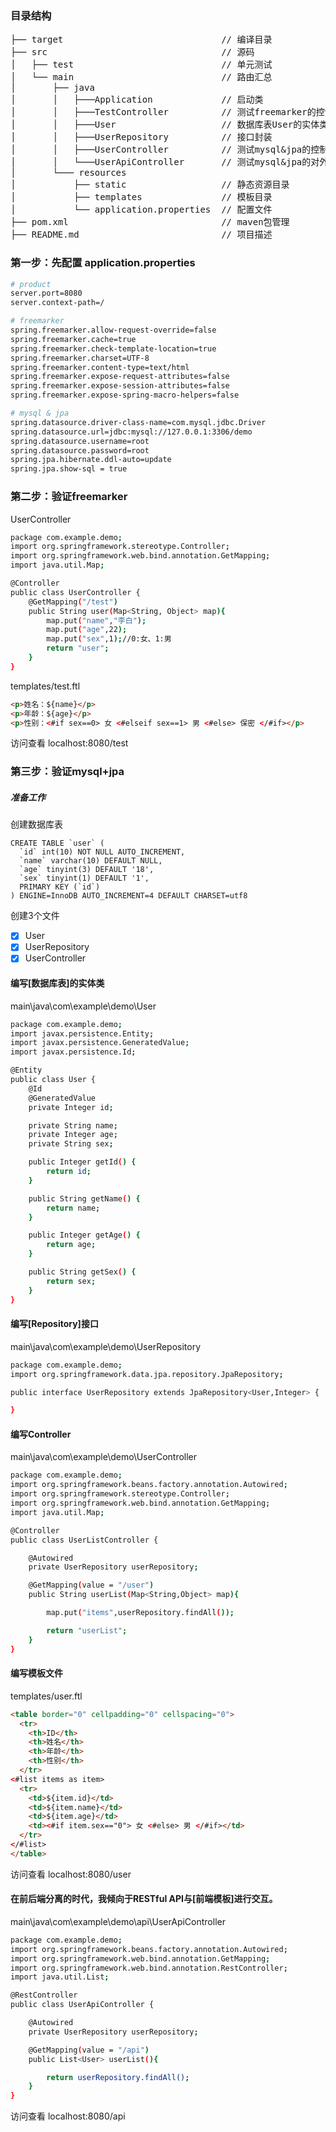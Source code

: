 ### 目录结构
<pre>
├── target                              // 编译目录
├── src                                 // 源码
│   ├── test                            // 单元测试
│   └── main                            // 路由汇总
│       ├── java
│       │   ├───Application             // 启动类
│       │   ├───TestController          // 测试freemarker的控制器
│       │   ├───User                    // 数据库表User的实体类
│       │   ├───UserRepository          // 接口封装
│       │   ├───UserController          // 测试mysql&jpa的控制器
│       │   └───UserApiController       // 测试mysql&jpa的对外接口
│       └─── resources
│           ├── static                  // 静态资源目录
│           ├── templates               // 模板目录
│           └── application.properties  // 配置文件
├── pom.xml                             // maven包管理
├── README.md                           // 项目描述
</pre>

### 第一步：先配置 application.properties
```bash
# product
server.port=8080
server.context-path=/

# freemarker
spring.freemarker.allow-request-override=false
spring.freemarker.cache=true
spring.freemarker.check-template-location=true
spring.freemarker.charset=UTF-8
spring.freemarker.content-type=text/html
spring.freemarker.expose-request-attributes=false
spring.freemarker.expose-session-attributes=false
spring.freemarker.expose-spring-macro-helpers=false

# mysql & jpa
spring.datasource.driver-class-name=com.mysql.jdbc.Driver
spring.datasource.url=jdbc:mysql://127.0.0.1:3306/demo
spring.datasource.username=root
spring.datasource.password=root
spring.jpa.hibernate.ddl-auto=update
spring.jpa.show-sql = true
```

### 第二步：验证freemarker
UserController
```bash
package com.example.demo;
import org.springframework.stereotype.Controller;
import org.springframework.web.bind.annotation.GetMapping;
import java.util.Map;

@Controller
public class UserController {
    @GetMapping("/test")
    public String user(Map<String, Object> map){
        map.put("name","李白");
        map.put("age",22);
        map.put("sex",1);//0:女、1:男
        return "user";
    }
}
```

templates/test.ftl
```html
<p>姓名：${name}</p>
<p>年龄：${age}</p>
<p>性别：<#if sex==0> 女 <#elseif sex==1> 男 <#else> 保密 </#if></p>
```
访问查看 localhost:8080/test


### 第三步：验证mysql+jpa

##### 准备工作
创建数据库表
```mysql
CREATE TABLE `user` (
  `id` int(10) NOT NULL AUTO_INCREMENT,
  `name` varchar(10) DEFAULT NULL,
  `age` tinyint(3) DEFAULT '18',
  `sex` tinyint(1) DEFAULT '1',
  PRIMARY KEY (`id`)
) ENGINE=InnoDB AUTO_INCREMENT=4 DEFAULT CHARSET=utf8
```

创建3个文件
- [x] User
- [x] UserRepository
- [x] UserController

#### 编写[数据库表]的实体类
main\java\com\example\demo\User
```bash
package com.example.demo;
import javax.persistence.Entity;
import javax.persistence.GeneratedValue;
import javax.persistence.Id;

@Entity
public class User {
    @Id
    @GeneratedValue
    private Integer id;

    private String name;
    private Integer age;
    private String sex;

    public Integer getId() {
        return id;
    }

    public String getName() {
        return name;
    }

    public Integer getAge() {
        return age;
    }

    public String getSex() {
        return sex;
    }
}
```

#### 编写[Repository]接口
main\java\com\example\demo\UserRepository
```bash
package com.example.demo;
import org.springframework.data.jpa.repository.JpaRepository;

public interface UserRepository extends JpaRepository<User,Integer> {

}
```

#### 编写Controller
main\java\com\example\demo\UserController
```bash
package com.example.demo;
import org.springframework.beans.factory.annotation.Autowired;
import org.springframework.stereotype.Controller;
import org.springframework.web.bind.annotation.GetMapping;
import java.util.Map;

@Controller
public class UserListController {

    @Autowired
    private UserRepository userRepository;

    @GetMapping(value = "/user")
    public String userList(Map<String,Object> map){

        map.put("items",userRepository.findAll());

        return "userList";
    }
}
```

#### 编写模板文件
templates/user.ftl
```html
<table border="0" cellpadding="0" cellspacing="0">
  <tr>
    <th>ID</th>
    <th>姓名</th>
    <th>年龄</th>
    <th>性别</th>
  </tr>
<#list items as item>
  <tr>
    <td>${item.id}</td>
    <td>${item.name}</td>
    <td>${item.age}</td>
    <td><#if item.sex=="0"> 女 <#else> 男 </#if></td>
  </tr>
</#list>
</table>
```
访问查看 localhost:8080/user

#### 在前后端分离的时代，我倾向于RESTful API与[前端模板]进行交互。
main\java\com\example\demo\api\UserApiController
```bash
package com.example.demo;
import org.springframework.beans.factory.annotation.Autowired;
import org.springframework.web.bind.annotation.GetMapping;
import org.springframework.web.bind.annotation.RestController;
import java.util.List;

@RestController
public class UserApiController {

    @Autowired
    private UserRepository userRepository;

    @GetMapping(value = "/api")
    public List<User> userList(){

        return userRepository.findAll();
    }
}
```
访问查看 localhost:8080/api